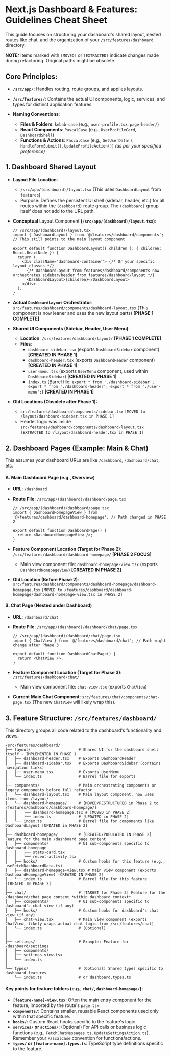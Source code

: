 
# Next.js Dashboard & Features: Guidelines Cheat Sheet

This guide focuses on structuring your dashboard's shared layout, nested routes like chat, and the organization of your `/src/features/dashboard` directory.

**NOTE:** Items marked with `[MOVED]` or `[EXTRACTED]` indicate changes made during refactoring. Original paths might be obsolete.

## Core Principles:

*   **`/src/app/`**: Handles routing, route groups, and applies layouts.
*   **`/src/features/`**: Contains the actual UI components, logic, services, and types for distinct application features.
    
*   **Naming Conventions**:
    *   **Files & Folders**: `kebab-case` (e.g., `user-profile.tsx`, `page-header/`)
    *   **React Components**: `PascalCase` (e.g., `UserProfileCard`, `DashboardShell`)
    *   **Functions & Actions**: `PascalCase` (e.g., `GetUserData()`, `HandleFormSubmit()`, `UpdateProfileAction()`) _(as per your specified preference)_

## 1\. Dashboard Shared Layout
*   **Layout File Location**:
    *   `/src/app/(dashboard)/layout.tsx` (This uses `DashboardLayout` from `features`)
    *   Purpose: Defines the persistent UI shell (sidebar, header, etc.) for all routes within the `(dashboard)` route group. The `(dashboard)` group itself does not add to the URL path.

*   **Conceptual** Layout Component **(`/src/app/(dashboard)/layout.tsx`)**:
    ```
    // /src/app/(dashboard)/layout.tsx
    import { DashboardLayout } from '@/features/dashboard/components'; // This still points to the main layout component
    
    export default function DashboardLayout({ children }: { children: React.ReactNode }) {
      return (
        <div className="dashboard-container"> {/* Or your specific layout classes */}
          {/* DashboardLayout from features/dashboard/components now orchestrates sidebar/header from features/dashboard/layout */}
          <DashboardLayout>{children}</DashboardLayout>
        </div>
      );
    }
    ```
*   **Actual `DashboardLayout` Orchestrator**: `src/features/dashboard/components/dashboard-layout.tsx` (This component is now leaner and uses the new layout parts) **[PHASE 1 COMPLETE]**

*   **Shared UI Components (Sidebar, Header, User Menu)**:
    
    *   **Location**: `/src/features/dashboard/layout/` **[PHASE 1 COMPLETE]**
    *   **Files**:
        *   `dashboard-sidebar.tsx` (exports `DashboardSidebar` component) **[CREATED IN PHASE 1]**
        *   `dashboard-header.tsx` (exports `DashboardHeader` component) **[CREATED IN PHASE 1]**
        *   `user-menu.tsx` (exports `UserMenu` component, used within `DashboardSidebar`) **[CREATED IN PHASE 1]**
        *   `index.ts` (Barrel file: `export * from './dashboard-sidebar'; export * from './dashboard-header'; export * from './user-menu';`) **[CREATED IN PHASE 1]**
*   **Old Locations (Obsolete after Phase 1):**
    * `src/features/dashboard/components/sidebar.tsx` `[MOVED to /layout/dashboard-sidebar.tsx in PHASE 1]`
    * Header logic was inside `src/features/dashboard/components/dashboard-layout.tsx` `[EXTRACTED to /layout/dashboard-header.tsx in PHASE 1]`

## 2\. Dashboard Pages (Example: Main & Chat)
This assumes your dashboard URLs are like `/dashboard`, `/dashboard/chat`, etc.

#### A. Main Dashboard Page (e.g., Overview)
*   **URL**: `/dashboard`
*   **Route File**: `/src/app/(dashboard)/dashboard/page.tsx`
    
    ```
    // /src/app/(dashboard)/dashboard/page.tsx
    import { DashboardHomepageView } from '@/features/dashboard/dashboard-homepage'; // Path changed in PHASE 2
    
    export default function DashboardPage() {
      return <DashboardHomepageView />;
    }
    ```

*   **Feature Component Location (Target for Phase 2)**: `/src/features/dashboard/dashboard-homepage/` **[PHASE 2 FOCUS]**
    *   Main view component file: `dashboard-homepage-view.tsx` (exports `DashboardHomepageView`) **[CREATED IN PHASE 2]**
*   **Old Location (Before Phase 2)**: `src/features/dashboard/components/dashboard-homepage/dashboard-homepage.tsx` `[MOVED to /features/dashboard/dashboard-homepage/dashboard-homepage-view.tsx in PHASE 2]`

#### B. Chat Page (Nested under Dashboard)
*   **URL**: `/dashboard/chat`
*   **Route File**: `/src/app/(dashboard)/dashboard/chat/page.tsx`

    ```
    // /src/app/(dashboard)/dashboard/chat/page.tsx
    import { ChatView } from '@/features/dashboard/chat'; // Path might change after Phase 3
    
    export default function DashboardChatPage() {
      return <ChatView />;
    }
    ```

*   **Feature Component Location (Target for Phase 3)**: `/src/features/dashboard/chat/`
    *   Main view component file: `chat-view.tsx` (exports `ChatView`)
*   **Current Main Chat Component**: `src/features/chat/components/chat-page.tsx` (The new `ChatView` will likely wrap this).

## 3\. Feature Structure: `/src/features/dashboard/`
This directory groups all code related to the dashboard's functionality and views.

```
/src/features/dashboard/
├── layout/                     # Shared UI for the dashboard shell itself - IMPLEMENTED IN PHASE 1
│   ├── dashboard-header.tsx    # Exports DashboardHeader
│   ├── dashboard-sidebar.tsx   # Exports DashboardSidebar (contains navigation links)
│   ├── user-menu.tsx           # Exports UserMenu
│   └── index.ts                # Barrel file for exports
│
├── components/                 # Main orchestrating components or legacy components before full refactor
│   └── dashboard-layout.tsx    # Main layout component, now uses items from /layout/
│   └── dashboard-homepage/     # [MOVED/RESTRUCTURED in Phase 2 to /features/dashboard/dashboard-homepage/]
│   │   └── dashboard-homepage.tsx # [MOVED in PHASE 2]
│   │   └── index.ts            # [UPDATED in PHASE 2]
│   └── index.ts                # Barrel file for components like DashboardLayout [UPDATED in PHASE 2]
│
├── dashboard-homepage/         # [CREATED/POPULATED IN PHASE 2] Feature for the main /dashboard page content
│   ├── components/             # UI sub-components specific to dashboard-homepage
│   │   ├── stats-card.tsx
│   │   └── recent-activity.tsx
│   ├── hooks/                  # Custom hooks for this feature (e.g., useFetchDashboardData.ts)
│   ├── dashboard-homepage-view.tsx # Main view component (exports DashboardHomepageView) [CREATED IN PHASE 2]
│   └── index.ts                # Barrel file for this feature [CREATED IN PHASE 2]
│
├── chat/                       # [TARGET for Phase 3] Feature for the /dashboard/chat page content *within dashboard context*
│   ├── components/             # UI sub-components specific to dashboard's chat view (if any)
│   ├── hooks/                  # Custom hooks for dashboard's chat view (if any)
│   ├── chat-view.tsx           # Main view component (exports ChatView, likely wraps actual chat logic from /src/features/chat)
│   └── index.ts                # (Optional)
│
│
├── settings/                   # Example: Feature for /dashboard/settings
│   ├── components/
│   ├── settings-view.tsx
│   └── index.ts
│
└── types/                      # (Optional) Shared types specific to dashboard features
    └── index.ts                # or dashboard.types.ts
```

#### Key points for feature folders (e.g., `chat/`, `dashboard-homepage/`):
*   **`[feature-name]-view.tsx`**: Often the main entry component for the feature, imported by the route's `page.tsx`.
*   **`components/`**: Contains smaller, reusable React components used only within that specific feature.
*   **`hooks/`**: Custom React hooks specific to the feature's logic.
*   **`services/` or `actions/`**: (Optional) For API calls or business logic functions (e.g., `FetchChatMessages.ts`, `UpdateSettingsAction.ts`). Remember your `PascalCase` convention for functions/actions.
*   **`types/` or `[feature-name].types.ts`**: TypeScript type definitions specific to the feature.

    